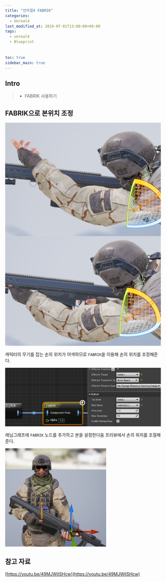 ```yaml
---
title: "언리얼4 FABRIK"
categories: 
  - Unreal4
last_modified_at: 2019-07-01T13:00:00+09:00
tags: 
  - unreal4 
  - Blueprint


toc: true
sidebar_main: true
---
```


## Intro

> - FABRIK 사용하기


## FABRIK으로 본위치 조정

![1](https://github.com/lesslate/lesslate.github.io/blob/master/assets/img/Unreal/FABLIK/1.png?raw=true)

캐릭터의 무기를 잡는 손의 위치가 어색하므로 `FABRIK`을 이용해 손의 위치를 조정해준다.

![2](https://github.com/lesslate/lesslate.github.io/blob/master/assets/img/Unreal/FABLIK/2.png?raw=true)

애님그래프에 `FABRIK` 노드를 추가하고 본을 설정한다음 프리뷰에서 손의 위치를 조절해준다.

![3](https://github.com/lesslate/lesslate.github.io/blob/master/assets/img/Unreal/FABLIK/3.png?raw=true)

## 참고 자료

[https://youtu.be/49MJWjlSHcw](https://youtu.be/49MJWjlSHcw)